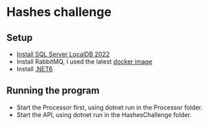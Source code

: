 # Hashes challenge

## Setup

- [Install SQL Server LocalDB 2022](https://go.microsoft.com/fwlink/?linkid=2215160)
- Install RabbitMQ, I used the latest [docker image](https://hub.docker.com/_/rabbitmq)
- Install [.NET6](https://dotnet.microsoft.com/en-us/download/dotnet/6.0)

## Running the program

- Start the Processor first, using dotnet run in the Processor folder.
- Start the API, using dotnet run in the HashesChallenge folder.
